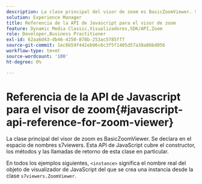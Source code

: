 ```yaml
---
description: La clase principal del visor de zoom es BasicZoomViewer. Se declara en el espacio de nombres s7viewers. Esta API de JavaScript cubre el constructor, los métodos y las llamadas de retorno de esta clase en particular.
solution: Experience Manager
title: Referencia de la API de Javascript para el visor de zoom
feature: Dynamic Media Classic,Visualizadores,SDK/API,Zoom
role: Developer,Business Practitioner
exl-id: 62aa6d43-db46-4250-878b-253ac5785ff7
source-git-commit: 1ec8b59f442eb96c6c3f5f1405d57a38a86bd056
workflow-type: tm+mt
source-wordcount: '100'
ht-degree: 0%

---
```


# Referencia de la API de Javascript para el visor de zoom{#javascript-api-reference-for-zoom-viewer}

La clase principal del visor de zoom es BasicZoomViewer. Se declara en el espacio de nombres s7viewers. Esta API de JavaScript cubre el constructor, los métodos y las llamadas de retorno de esta clase en particular.

En todos los ejemplos siguientes, `<instance>` significa el nombre real del objeto de visualizador de JavaScript del que se crea una instancia desde la clase `s7viewers.ZoomViewer`.
